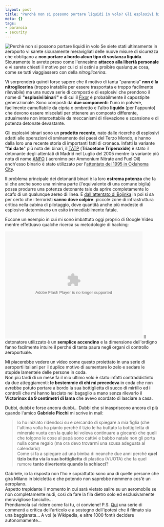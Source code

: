 ```yaml
--- 
layout: post
title: "Perchè non si possono portare liquidi in volo? Gli esplosivi binari."
meta: {}
tags: 
- paranoia
- security
---
```

![Perchè non si possono portare liquidi in volo](http://www.lastknight.com//download/No-Liquid_news_1.jpg)
Se siete stati ultimamente in aeroporto vi sarete sicuramente meravigliati delle nuove misure di sicurezza che obbligano a **non portare a bordo alcun tipo di sostanza liquida**. Sicuramente lo avrete preso come l'ennesimo **attacco alla libertà personale** e vi sarete chiesti il motivo per cui ci si ostini a proibire qualunque cosa, come se tutti viaggiassero con della *nitroglicerina*.  
  
Vi sorprenderà quindi forse sapere che il motivo di tanta "paranoia" **non è la nitroglicerina** (troppo instabile per essere trasportata e troppo facilmente rilevabile) ma una nuova serie di composti e di esplosivi che prendono il nome di **"esplosivi binari"** e di cui il [Fixor](http://www.fixor.com) è probabilmente il capostipite generazionale.  Sono composti da **due componenti**: l'uno in polvere, facilmente camuffabile da cipria o ombretto e l'altro **liquido** (per l'appunto) che devono essere miscelati per ottenere un composto differente, attualmente non intercettabile da meccanismi di rilevazione e scansione e di potenza detonate devastante.  
  
Gli esplosivi binari sono un **prodotto recente**, nato dalle ricerche di esplosivi adatti alle operazioni di sminamento dei paesi del Terzo Mondo, e hanno dalla loro una recente storia di importanti fatti di cronaca. Infatti la variante "**fai da te**" più nota dei binari, il [TATP](http://en.wikipedia.org/wiki/Triacetone_triperoxide) (**Triacetone Triperoxide**) è stato il detonante degli attentati di Madrid nel Luglio del 2005 mentre la variante più nota di nome [ANFO](http://en.wikipedia.org/wiki/ANFO) ( acronimo per Ammonium Nitrate and Fuel Oil) anch'esso binario è stato utilizzato per l'[attentato del 1995 in Oklahoma City](http://en.wikipedia.org/wiki/Oklahoma_City_bombing).  
  
Il problema principale dei detonanti binari è la loro **estrema potenza** che fa si che anche sono una minima parte (l'equivalente di una comune biglia) possa produrre una potenza detonante tale da aprire completamente lo scafo di un qualunque aereo di linea. E [dall'attentato di Bojinka](http://en.wikipedia.org/wiki/Bojinka) in poi si sa per certo che i terroristi **sanno dove colpire**: piccole zone di infrastruttura critica nella cabina di pilotaggio, dove quantità anche più modeste di esplosivo determinano un esito irrimediabilmente fatale.  
  
Eccone un esempio in cui mi sono imbattuto oggi proprio di Google Video mentre effettuavo qualche ricerca su metodologie di hacking:  
  
<embed style="width:450px; height:350px;" id="VideoPlayback" type="application/x-shockwave-flash" src="http://video.google.com/googleplayer.swf?docId=6229512773940934022&hl=en" flashvars=""> </embed>
Il detonatore utilizzato è un **semplice accendino** e la dimensione dell'ordigno fanno facilmente intuire il perché di tanta paura negli organi di controllo aeroportuale.  
  
Mi piacerebbe vedere un video come questo proiettato in una serie di aeroporti italiani per il duplice motivo di aumentare lo zelo e sedare le stupide lamentele delle persone in coda.  
Non più tardi di un mese fa il mio ultimo volo è stato infatti contraddistinto da due atteggiamenti: **le bestemmie di chi mi precedeva** in coda che non avrebbe potuto portare a bordo la sua bottiglietta di succo di mirtillo ed i controlli che mi hanno lasciato nel bagaglio a mano senza rilevarlo il **Victorinox da 9 centimetri di lama** che avevo scordato di lasciare a casa.  
  
Dubbi, dubbi e forse ancora dubbi... Dubbi che si inaspriscono ancora di più quando l'amico **Gabriele Picchi** mi scrive in mail:
> Io ho iniziato ridendoci su e cercando di spiegare a mia figlia (che l'ultima volta ha pianto perché il tizio le ha buttato la bottiglietta di minerale vuota con la quale lei voleva continuare a giocare) che quelli che tolgono le cose al papà sono cattivi e babbo natale non gli porta nulla come regalo (ma ora devo trovarmi una scusa adeguata al calendario)  
> Come si fa a spiegare ad una bimba di neanche due anni perché **quel tizio butta via la sua bottiglietta** di plastica (VUOTA) che fa quel rumore **tanto divertente quando la schiacci**?  
  
Gabriele, io la risposta non l'ho e soprattutto sono una di quelle persone che gira Milano in bicicletta e che potendo non saprebbe nemmeno cos'è un aeroplano.  
Aspetto trepidante il momento in cui sarà vietato salire su un aeromobile se non completamente nudi, così da fare la fila dietro solo ed esclusivamente meravigliose fanciulle...  
Prendiamola sul ridere come fai tu, ci conviene!
P.S. [Qui](http://www.newsland.it/nr/browse/it.scienza.chimica/7123.html) una serie di commenti a critica dell'articolo e a sostegno dell'ipotesi che il filmato sia una baggianata... A voi (e Wikipedia, e altre 1000 fonti) decidere autonomamente... 
